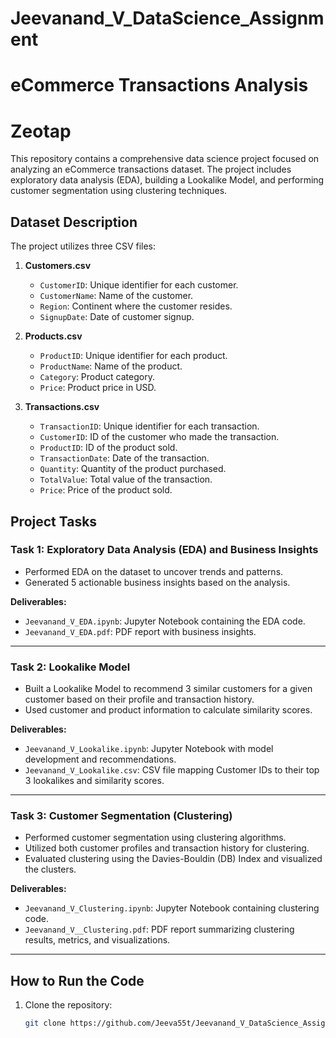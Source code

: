 # Jeevanand_V_DataScience_Assignment
# eCommerce Transactions Analysis
# Zeotap
This repository contains a comprehensive data science project focused on analyzing an eCommerce transactions dataset. The project includes exploratory data analysis (EDA), building a Lookalike Model, and performing customer segmentation using clustering techniques.

## Dataset Description

The project utilizes three CSV files:

1. **Customers.csv**
   - `CustomerID`: Unique identifier for each customer.
   - `CustomerName`: Name of the customer.
   - `Region`: Continent where the customer resides.
   - `SignupDate`: Date of customer signup.

2. **Products.csv**
   - `ProductID`: Unique identifier for each product.
   - `ProductName`: Name of the product.
   - `Category`: Product category.
   - `Price`: Product price in USD.

3. **Transactions.csv**
   - `TransactionID`: Unique identifier for each transaction.
   - `CustomerID`: ID of the customer who made the transaction.
   - `ProductID`: ID of the product sold.
   - `TransactionDate`: Date of the transaction.
   - `Quantity`: Quantity of the product purchased.
   - `TotalValue`: Total value of the transaction.
   - `Price`: Price of the product sold.

## Project Tasks

### Task 1: Exploratory Data Analysis (EDA) and Business Insights
- Performed EDA on the dataset to uncover trends and patterns.
- Generated 5 actionable business insights based on the analysis.

**Deliverables:**
- `Jeevanand_V_EDA.ipynb`: Jupyter Notebook containing the EDA code.
- `Jeevanand_V_EDA.pdf`: PDF report with business insights.

---

### Task 2: Lookalike Model
- Built a Lookalike Model to recommend 3 similar customers for a given customer based on their profile and transaction history.
- Used customer and product information to calculate similarity scores.

**Deliverables:**
- `Jeevanand_V_Lookalike.ipynb`: Jupyter Notebook with model development and recommendations.
- `Jeevanand_V_Lookalike.csv`: CSV file mapping Customer IDs to their top 3 lookalikes and similarity scores.

---

### Task 3: Customer Segmentation (Clustering)
- Performed customer segmentation using clustering algorithms.
- Utilized both customer profiles and transaction history for clustering.
- Evaluated clustering using the Davies-Bouldin (DB) Index and visualized the clusters.

**Deliverables:**
- `Jeevanand_V_Clustering.ipynb`: Jupyter Notebook containing clustering code.
- `Jeevanand_V__Clustering.pdf`: PDF report summarizing clustering results, metrics, and visualizations.

---

## How to Run the Code

1. Clone the repository:
   ```bash
   git clone https://github.com/Jeeva55t/Jeevanand_V_DataScience_Assignment/tree/main
   
